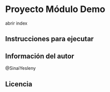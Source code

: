 # Proyecto Módulo Demo
abrir index
## Instrucciones para ejecutar

## Información del autor
@SinaiYesleny

## Licencia